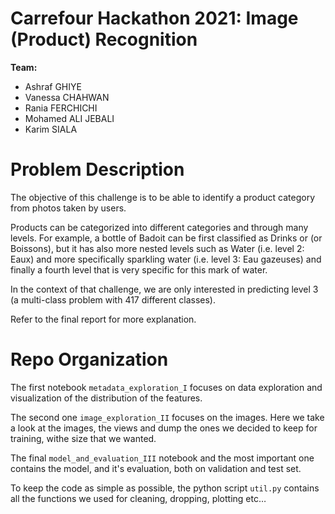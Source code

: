 # Carrefour Hackathon 2021: Image (Product) Recognition

**Team:**

- Ashraf GHIYE
- Vanessa CHAHWAN
- Rania FERCHICHI
- Mohamed ALI JEBALI
- Karim SIALA

 
# Problem Description

The objective of this challenge is to be able to identify a product category from photos taken by users.

Products can be categorized into different categories and through many levels. For example, a bottle of Badoit can be first classified as Drinks or (or Boissons), but it has also more nested levels such as Water (i.e. level 2: Eaux) and more specifically sparkling water (i.e. level 3: Eau gazeuses) and finally a fourth level that is very specific for this mark of water.

In the context of that challenge, we are only interested in predicting level 3 (a multi-class problem with 417 different classes).

Refer to the final report for more explanation.


# Repo Organization


The first notebook `metadata_exploration_I` focuses on data exploration and visualization of the distribution of the features.

The second one `image_exploration_II` focuses on the images. Here we take a look at the images, the views and dump the ones we decided to keep for training, withe size that we wanted.

The final `model_and_evaluation_III` notebook and the most important one contains the model, and it's evaluation, both on validation and test set.

To keep the code as simple as possible, the python script `util.py` contains all the functions we used for cleaning, dropping, plotting etc…

